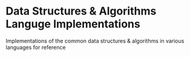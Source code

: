 # Data Structures & Algorithms Languge Implementations

Implementations of the common data structures & algorithms in various languages for reference